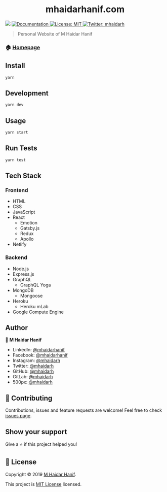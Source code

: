 <h1 align="center">mhaidarhanif.com</h1>
<p>
  <img src="https://img.shields.io/badge/version-0.1.0-blue.svg?cacheSeconds=2592000" />
  <a href="https://github.com/mhaidarh/mhaidarhanif.com">
    <img alt="Documentation" src="https://img.shields.io/badge/documentation-yes-brightgreen.svg" target="_blank" />
  </a>
  <a href="https://opensource.org/licenses/MIT">
    <img alt="License: MIT" src="https://img.shields.io/badge/License-MIT-yellow.svg" target="_blank" />
  </a>
  <a href="https://twitter.com/mhaidarh">
    <img alt="Twitter: mhaidarh" src="https://img.shields.io/twitter/follow/mhaidarh.svg?style=social" target="_blank" />
  </a>
</p>

> Personal Website of M Haidar Hanif

### 🏠 [Homepage](https://mhaidarhanif.com)

## Install

```sh
yarn
```

## Development

```sh
yarn dev
```

## Usage

```sh
yarn start
```

## Run Tests

```sh
yarn test
```

## Tech Stack

### Frontend

- HTML
- CSS
- JavaScript
- React
  - Emotion
  - Gatsby.js
  - Redux
  - Apollo
- Netlify

### Backend

- Node.js
- Express.js
- GraphQL
  - GraphQL Yoga
- MongoDB
  - Mongoose
- Heroku
  - Heroku mLab
- Google Compute Engine

## Author

👤 **M Haidar Hanif**

- LinkedIn: [@mhaidarhanif](https://linkedin.com/in/mhaidarhanif)
- Facebook: [@mhaidarhanif](https://facebook.com/mhaidarhanif)
- Instagram: [@mhaidarh](https://instagram.com/mhaidarh)
- Twitter: [@mhaidarh](https://twitter.com/mhaidarh)
- GitHub: [@mhaidarh](https://github.com/mhaidarh)
- GitLab: [@mhaidarh](https://gitlab.com/mhaidarh)
- 500px: [@mhaidarh](https://500px.com/mhaidarh)

## 🤝 Contributing

Contributions, issues and feature requests are welcome! Feel free to check [issues page](https://github.com/mhaidarh/mhaidarhanif.com/issues).

## Show your support

Give a ⭐️ if this project helped you!

## 📝 License

Copyright © 2019 [M Haidar Hanif](https://mhaidarhanif.com).

This project is [MIT License](https://opensource.org/licenses/MIT) licensed.
